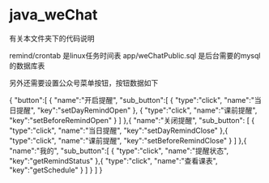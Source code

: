 # java_weChat


有关本文件夹下的代码说明

remind/crontab    是linux任务时间表
app/weChatPublic.sql    是后台需要的mysql的数据库表

另外还需要设置公众号菜单按钮，按钮数据如下

{ "button":[ { "name":"开启提醒", "sub_button":[ { "type":"click", "name":"当日提醒", "key":"setDayRemindOpen" }, { "type":"click", "name":"课前提醒", "key":"setBeforeRemindOpen" } ] },{ "name":"关闭提醒", "sub_button": [ { "type":"click", "name":"当日提醒", "key":"setDayRemindClose" },{ "type":"click", "name":"课前提醒", "key":"setBeforeRemindClose" } ] },{ "name":"我的", "sub_button":[ { "type":"click", "name":"提醒状态", "key":"getRemindStatus" },{ "type":"click", "name":"查看课表", "key":"getSchedule" } ] } ] }
